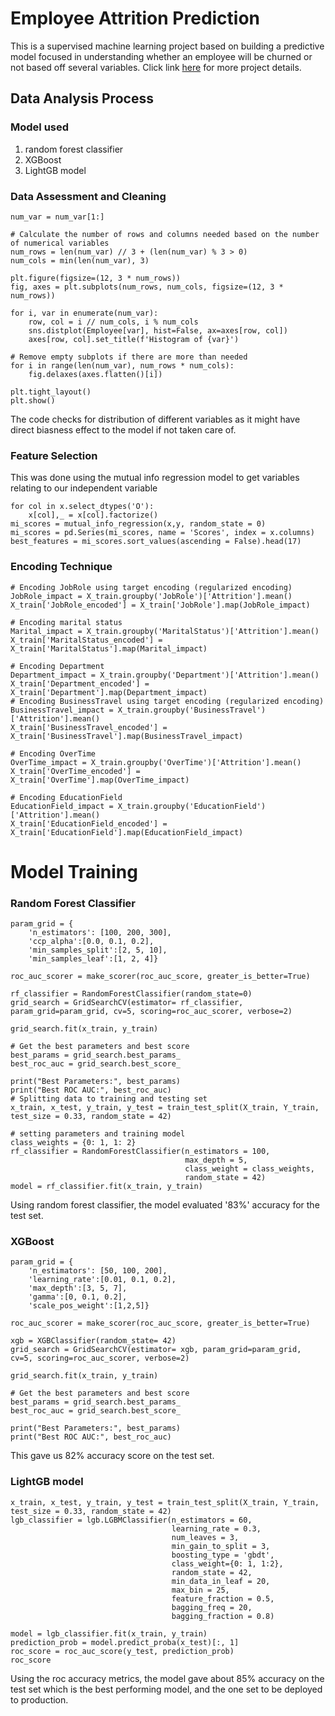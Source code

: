 # Employee Attrition Prediction

This is a supervised machine learning project based on building a predictive model focused in understanding whether an employee will be churned or not based off several variables.
Click link [here](https://github.com/chrisaliyuda/6-EmployeeAttrition-PredictingLevelofCustomerChurn/blob/main/Employee_Attrition_Prediction%20(2).ipynb) for more project details.

##     Data Analysis Process 
###     Model used 
1. random forest classifier
2. XGBoost
3. LightGB model

### Data Assessment and Cleaning
```num_var = list(Employee.select_dtypes(include='int'))
num_var = num_var[1:]

# Calculate the number of rows and columns needed based on the number of numerical variables
num_rows = len(num_var) // 3 + (len(num_var) % 3 > 0)
num_cols = min(len(num_var), 3)

plt.figure(figsize=(12, 3 * num_rows))
fig, axes = plt.subplots(num_rows, num_cols, figsize=(12, 3 * num_rows))

for i, var in enumerate(num_var):
    row, col = i // num_cols, i % num_cols
    sns.distplot(Employee[var], hist=False, ax=axes[row, col])
    axes[row, col].set_title(f'Histogram of {var}')

# Remove empty subplots if there are more than needed
for i in range(len(num_var), num_rows * num_cols):
    fig.delaxes(axes.flatten()[i])

plt.tight_layout()
plt.show()
```
The code checks for distribution of different variables as it might have direct biasness effect to the model if not taken care of. 

### Feature Selection
This was done using the mutual info regression model to get variables relating to our independent variable 
```
for col in x.select_dtypes('O'):
    x[col],_ = x[col].factorize()
mi_scores = mutual_info_regression(x,y, random_state = 0)
mi_scores = pd.Series(mi_scores, name = 'Scores', index = x.columns)
best_features = mi_scores.sort_values(ascending = False).head(17)
```
### Encoding Technique 
```
# Encoding JobRole using target encoding (regularized encoding)
JobRole_impact = X_train.groupby('JobRole')['Attrition'].mean()
X_train['JobRole_encoded'] = X_train['JobRole'].map(JobRole_impact)

# Encoding marital status
Marital_impact = X_train.groupby('MaritalStatus')['Attrition'].mean()
X_train['MaritalStatus_encoded'] =  X_train['MaritalStatus'].map(Marital_impact)

# Encoding Department
Department_impact = X_train.groupby('Department')['Attrition'].mean()
X_train['Department_encoded'] = X_train['Department'].map(Department_impact)
# Encoding BusinessTravel using target encoding (regularized encoding)
BusinessTravel_impact = X_train.groupby('BusinessTravel')['Attrition'].mean()
X_train['BusinessTravel_encoded'] = X_train['BusinessTravel'].map(BusinessTravel_impact)

# Encoding OverTime
OverTime_impact = X_train.groupby('OverTime')['Attrition'].mean()
X_train['OverTime_encoded'] =  X_train['OverTime'].map(OverTime_impact)

# Encoding EducationField
EducationField_impact = X_train.groupby('EducationField')['Attrition'].mean()
X_train['EducationField_encoded'] = X_train['EducationField'].map(EducationField_impact)
```
# Model Training
### Random Forest Classifier
```
param_grid = {
    'n_estimators': [100, 200, 300],
    'ccp_alpha':[0.0, 0.1, 0.2],
    'min_samples_split':[2, 5, 10],
    'min_samples_leaf':[1, 2, 4]}

roc_auc_scorer = make_scorer(roc_auc_score, greater_is_better=True)

rf_classifier = RandomForestClassifier(random_state=0)
grid_search = GridSearchCV(estimator= rf_classifier, param_grid=param_grid, cv=5, scoring=roc_auc_scorer, verbose=2)

grid_search.fit(x_train, y_train)

# Get the best parameters and best score
best_params = grid_search.best_params_
best_roc_auc = grid_search.best_score_

print("Best Parameters:", best_params)
print("Best ROC AUC:", best_roc_auc)
# Splitting data to training and testing set
x_train, x_test, y_train, y_test = train_test_split(X_train, Y_train, test_size = 0.33, random_state = 42)

# setting parameters and training model
class_weights = {0: 1, 1: 2}
rf_classifier = RandomForestClassifier(n_estimators = 100, 
                                       max_depth = 5,
                                       class_weight = class_weights, 
                                       random_state = 42)
model = rf_classifier.fit(x_train, y_train)
```
Using random forest classifier, the model evaluated '83%' accuracy for the test set. 
### XGBoost
```
param_grid = {
    'n_estimators': [50, 100, 200],
    'learning_rate':[0.01, 0.1, 0.2],
    'max_depth':[3, 5, 7],
    'gamma':[0, 0.1, 0.2],
    'scale_pos_weight':[1,2,5]}

roc_auc_scorer = make_scorer(roc_auc_score, greater_is_better=True)

xgb = XGBClassifier(random_state= 42)
grid_search = GridSearchCV(estimator= xgb, param_grid=param_grid, cv=5, scoring=roc_auc_scorer, verbose=2)

grid_search.fit(x_train, y_train)

# Get the best parameters and best score
best_params = grid_search.best_params_
best_roc_auc = grid_search.best_score_

print("Best Parameters:", best_params)
print("Best ROC AUC:", best_roc_auc)
```
This gave us 82% accuracy score on the test set.
### LightGB model
```
x_train, x_test, y_train, y_test = train_test_split(X_train, Y_train, test_size = 0.33, random_state = 42)
lgb_classifier = lgb.LGBMClassifier(n_estimators = 60,
                                    learning_rate = 0.3,
                                    num_leaves = 3,
                                    min_gain_to_split = 3,
                                    boosting_type = 'gbdt',
                                    class_weight={0: 1, 1:2},
                                    random_state = 42,
                                    min_data_in_leaf = 20,
                                    max_bin = 25, 
                                    feature_fraction = 0.5,
                                    bagging_freq = 20, 
                                    bagging_fraction = 0.8)

model = lgb_classifier.fit(x_train, y_train)
prediction_prob = model.predict_proba(x_test)[:, 1]
roc_score = roc_auc_score(y_test, prediction_prob)
roc_score
```
Using the roc accuracy metrics, the model gave about 85% accuracy on the test set which is the best performing model, and the one set to be deployed to production. 

